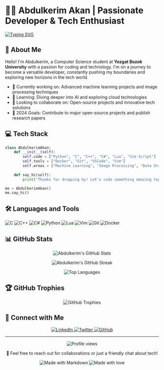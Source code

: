 # 👨‍💻 Abdulkerim Akan | Passionate Developer & Tech Enthusiast

[![Typing SVG](https://readme-typing-svg.herokuapp.com?font=Fira+Code&pause=1000&color=F70000&background=FFFFFF00&width=435&lines=Computer+Science+Student;Machine+Learning+Enthusiast;Problem+Solver;Continuous+Learner)](https://git.io/typing-svg)

## 🚀 About Me

Hello! I'm Abdulkerim, a Computer Science student at **Yozgat Bozok University** with a passion for coding and technology. I'm on a journey to become a versatile developer, constantly pushing my boundaries and exploring new horizons in the tech world.

- 🔭 Currently working on: Advanced machine learning projects and image processing techniques
- 🌱 Learning: Diving deeper into AI and exploring cloud technologies
- 👯 Looking to collaborate on: Open-source projects and innovative tech solutions
- 🎯 2024 Goals: Contribute to major open-source projects and publish research papers

## 💻 Tech Stack

```python
class AbdulkerimAkan:
    def __init__(self):
        self.code = ["Python", "C", "C++", "C#", "Lua", "Vim Script"]
        self.tools = ["Docker", "Git", "VSCode", "Vim"]
        self.areas = ["Machine Learning", "Image Processing", "Data Structures", "Algorithms"]
    
    def say_hi(self):
        print("Thanks for dropping by! Let's code something amazing together.")

me = AbdulkerimAkan()
me.say_hi()
```

## 🛠️ Languages and Tools

![C](https://img.shields.io/badge/-C-00599C?style=for-the-badge&logo=c&logoColor=white)
![C++](https://img.shields.io/badge/-C++-00599C?style=for-the-badge&logo=c%2B%2B&logoColor=white)
![C#](https://img.shields.io/badge/-C%23-239120?style=for-the-badge&logo=c-sharp&logoColor=white)
![Python](https://img.shields.io/badge/-Python-3776AB?style=for-the-badge&logo=python&logoColor=white)
![Lua](https://img.shields.io/badge/-Lua-2C2D72?style=for-the-badge&logo=lua&logoColor=white)
![Vim](https://img.shields.io/badge/-Vim-019733?style=for-the-badge&logo=vim&logoColor=white)
![Git](https://img.shields.io/badge/-Git-F05032?style=for-the-badge&logo=git&logoColor=white)
![Docker](https://img.shields.io/badge/-Docker-2496ED?style=for-the-badge&logo=docker&logoColor=white)

## 📊 GitHub Stats

<p align="center">
  <img src="https://github-readme-stats.vercel.app/api?username=kerim47&show_icons=true&theme=radical" alt="Abdulkerim's GitHub Stats" />
</p>

<p align="center">
  <img src="https://github-readme-streak-stats.herokuapp.com/?user=kerim47&theme=radical" alt="Abdulkerim's GitHub Streak" />
</p>

<p align="center">
  <img src="https://github-readme-stats.vercel.app/api/top-langs/?username=kerim47&layout=compact&theme=radical" alt="Top Languages" />
</p>

## 🏆 GitHub Trophies

<p align="center">
  <img src="https://github-profile-trophy.vercel.app/?username=kerim47&theme=radical&no-frame=true&no-bg=true&margin-w=4" alt="GitHub Trophies" />
</p>

## 🤝 Connect with Me

<p align="center">
  <a href="https://www.linkedin.com/in/abdulkerim-akan/">
    <img src="https://img.shields.io/badge/-Abdulkerim%20Akan-blue?style=for-the-badge&logo=Linkedin&logoColor=white" alt="LinkedIn" />
  </a>
  <a href="https://twitter.com/AbdulkerimAkan">
    <img src="https://img.shields.io/badge/-AbdulkerimAkan-1DA1F2?style=for-the-badge&logo=Twitter&logoColor=white" alt="Twitter" />
  </a>
  <a href="https://github.com/kerim47">
    <img src="https://img.shields.io/badge/-kerim47-181717?style=for-the-badge&logo=GitHub&logoColor=white" alt="GitHub" />
  </a>
</p>

---

<p align="center">
  <img src="https://komarev.com/ghpvc/?username=kerim47&color=blueviolet&style=flat-square&label=Profile+Views" alt="Profile views" />
</p>

<p align="center">💬 Feel free to reach out for collaborations or just a friendly chat about tech!</p>

<p align="center">
  <img src="https://img.shields.io/badge/Made%20with-Markdown-1f425f.svg" alt="Made with Markdown" />
  <img src="https://img.shields.io/badge/Made%20with-%E2%9D%A4-ff69b4.svg" alt="Made with love" />
</p>
